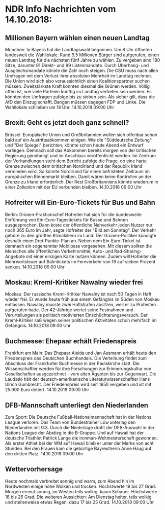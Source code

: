 # NDR Info Nachrichten vom 14.10.2018:


## Millionen Bayern wählen einen neuen Landtag
München: In Bayern hat die Landtagswahl begonnen. Um 8 Uhr öffneten landesweit die Wahllokale. Rund 9,5 Millionen Bürger sind aufgerufen, einen neuen Landtag für die nächsten fünf Jahre zu wählen. Zu vergeben sind 180 Sitze, darunter 91 Direkt- und 89 Listenmandate. Durch Überhang- und Ausgleichsmandate könnte die Zahl noch steigen. Die CSU muss nach allen Umfragen mit dem Verlust ihrer absoluten Mehrheit im Landtag rechnen. Die Union wird sich also voraussichtlich einen Koalitionspartner suchen müssen. Zweitstärkste Kraft könnten diesmal die Grünen werden. Völlig offen ist, wie viele Parteien künftig im Landtag vertreten sein werden. Es könnten den Umfragen zufolge bis zu sieben sein. Als sicher gilt, dass die AfD den Einzug schafft. Bangen müssen dagegen FDP und Linke. Die Wahllokale schließen um 18 Uhr. 14.10.2018 09:00 Uhr 

## Brexit: Geht es jetzt doch ganz schnell?
Brüssel:	Europäische Union und Großbritannien wollen sich offenbar schon bald auf ein Austrittsabkommen einigen. Wie die "Süddeutsche Zeitung" und "Der Spiegel" berichten, könnte schon heute Abend ein Entwurf vorliegen. Demnach soll das Abkommen bereits morgen von der britischen Regierung genehmigt und im Anschluss veröffentlicht werden. Im Zentrum der Verhandlungen steht dem Bericht zufolge die Frage, ob eine harte Grenze zwischen dem britischen Nordirland und der Republik Irland vermieden wird. So könnte Nordirland für einen befristeten Zeitraum im europäischen Binnenmarkt bleiben. Damit wären keine Kontrollen an der Grenze zu Irland erforderlich. Der Rest Großbritanniens könnte wiederum in einer Zollunion mit der EU verbunden bleiben. 14.10.2018 09:00 Uhr 

## Hofreiter will Ein-Euro-Tickets für Bus und Bahn
Berlin:   Grünen-Fraktionschef Hofreiter hat sich für die bundesweite Einführung von Ein-Euro-Tagestickets für Busse und Bahnen ausgesprochen. Dann koste der öffentliche Nahverkehr jeden Nutzer nur noch 365 Euro im Jahr, sagte Hofreiter der "Bild am Sonntag". Der Verkehr gehöre zu den größten Klimakillern im Land. Der Grünen-Politiker kündigte deshalb einen Drei-Punkte-Plan an. Neben dem Ein-Euro-Ticket ist demnach ein sogenannter Mobilpass vorgesehen. Mit diesem sollten die Menschen alle öffentlichen Verkehrsmittel, Auto- und Rad-Sharing-Angebote mit einer einzigen Karte nutzen können. Zudem will Hofreiter die Mehrwertsteuer auf Bahntickets im Fernverkehr von 19 auf sieben Prozent senken. 14.10.2018 09:00 Uhr 

## Moskau: Kreml-Kritiker Nawalny wieder frei
Moskau: Der russische Kreml-Kritiker Nawalny ist nach 50 Tagen in Haft wieder frei. Er wurde heute früh aus einem Gefängnis im Süden von Moskau entlassen. Nawalny musste zwei Haftstrafen absitzen, weil er zu Protesten aufgerufen hatte. Der 42-Jährige wertet seine Festnahmen und Verurteilungen als politisch motivierten Einschüchterungsversuch. Der Kreml-Kritiker saß wegen seiner politischen Aktivitäten schon mehrfach im Gefängnis. 14.10.2018 09:00 Uhr 

## Buchmesse: Ehepaar erhält Friedenspreis
Frankfurt am Main: Das Ehepaar Aleida und Jan Assmann erhält heute den Friedenspreis des Deutschen Buchhandels. Die Verleihung findet zum Abschluss der Frankfurter Buchmesse in der Paulskirche statt. Die Wissenschaftler werden für ihre Forschungen zur Erinnerungskultur von Gesellschaften ausgezeichnet - vom alten Ägypten bis zur Gegenwart. Die Laudatio hält der deutsch-amerikanische Literaturwissenschaftler Hans Ulrich Gumbrecht. Der Friedenspreis wird seit 1950 vergeben und ist mit 25.000 Euro dotiert. 14.10.2018 09:00 Uhr 

## DFB-Mannschaft unterliegt den Niederlanden
Zum Sport:	Die Deutsche Fußball-Nationalmannschaft hat in der Nations League verloren. Das Team von Bundestrainer Löw unterlag den Niederlanden mit 0:3. Durch die Niederlage droht der DFB-Auswahl in der Nations League der Abstieg in die B-Gruppe. Und auf Hawaii hat der deutsche Triathlet Patrick Lange die Ironman-Weltmeisterschaft gewonnen. Als erster Athlet bei der WM auf Hawaii blieb er unter der Marke von acht Stunden. Bei den Frauen kam die gebürtige Bayreutherin Anne Haug auf den dritten Platz. 14.10.2018 09:00 Uhr 

## Wettervorhersage
Heute nochmals verbreitet sonnig und warm, zum Abend hin im Nordwesten einige hohe Wolken und trocken. Höchstwerte 19 bis 27 Grad. Morgen erneut sonnig, im Westen teils wolkig, kaum Schauer. Höchstwerte 18 bis 26 Grad. Die weiteren Aussichten: Am Dienstag heiter, teils wolkig und stellenweise etwas Regen, dazu 17 bis 25 Grad. 14.10.2018 09:00 Uhr 
